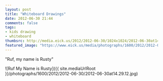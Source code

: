 ```yaml
---
layout: post
title: "Whiteboard Drawings"
date: 2012-06-30 21:44
comments: false
tags:
- kids drawing
- whiteboard
thumbsrc: http://media.eick.us/2012/2012-06-30/1024x1024/2012-06-30at14.29.12.jpg
featured_image: "https://www.eick.us/media/photographs/1600/2012/2012-06-30/2012-06-30at14.29.12.jpg"
---
```


<!-- blockquote  -->
"Ruf, my name is Rusty"
<!-- endblockquote  -->

![Ruf My Name is Rusty]({{ site.mediaUrlRoot }}/photographs/1600/2012/2012-06-30/2012-06-30at14.29.12.jpg)

